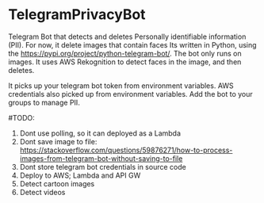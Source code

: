 # TelegramPrivacyBot
Telegram Bot that detects and deletes Personally identifiable information (PII). For now, it delete images that contain faces
Its written in Python, using the https://pypi.org/project/python-telegram-bot/. The bot only runs on images. It uses AWS Rekognition to detect faces in the image, and then deletes.

It picks up your telegram bot token from environment variables. AWS credentials also picked up from environment variables.
Add the bot to your groups to manage PII.

#TODO: 
1. Dont use polling, so it can deployed as a Lambda
2. Dont save image to file: https://stackoverflow.com/questions/59876271/how-to-process-images-from-telegram-bot-without-saving-to-file
3. Dont store telegram bot credentials in source code
4. Deploy to AWS; Lambda and API GW
5. Detect cartoon images
6. Detect videos
